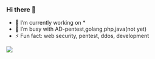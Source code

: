 ### Hi there 👋

- 🔭 I’m currently working on *
- 🌱 I’m busy with AD-pentest,golang,php,java(not yet)
- ⚡ Fun fact: web security, pentest, ddos, development

![](https://github-readme-stats.vercel.app/api?username=ChriskaliX&show_icons=true&hide_title=false)
